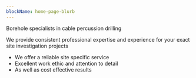 ```yaml
---
blockName: home-page-blurb
---
```

Borehole specialists in cable percussion drilling

We provide consistent professional expertise and experience for your exact site investigation projects

- We offer a reliable site specific service
- Excellent work ethic and attention to detail
- As well as cost effective results
